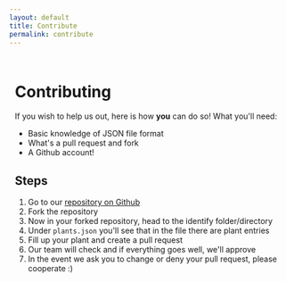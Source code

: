 ```yaml
---
layout: default
title: Contribute
permalink: contribute
---
```


<div style="padding: 10px;">
  
# Contributing

If you wish to help us out, here is how **you** can do so! 
What you'll need:
- Basic knowledge of JSON file format
- What's a pull request and fork
- A Github account!

## Steps

1. Go to our [repository on Github](https://github.com/botanybase/botanybase.github.io/)
2. Fork the repository
3. Now in your forked repository, head to the identify folder/directory
4. Under `plants.json` you'll see that in the file there are plant entries
5. Fill up your plant and create a pull request
6. Our team will check and if everything goes well, we'll approve
7. In the event we ask you to change or deny your pull request, please cooperate :)

</div>
